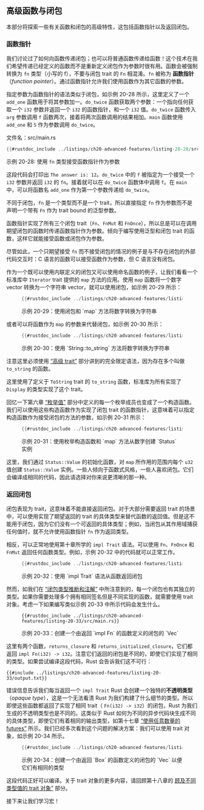 ## 高级函数与闭包

<!-- https://github.com/rust-lang/book/blob/main/src/ch20-04-advanced-functions-and-closures.md -->
<!-- commit 56ec353290429e6547109e88afea4de027b0f1a9 -->

本部分将探索一些有关函数和闭包的高级特性，这包括函数指针以及返回闭包。

### 函数指针

我们讨论过了如何向函数传递闭包；也可以将普通函数传递给函数！这个技术在我们希望传递已经定义的函数而不是重新定义闭包作为参数时很有用。函数会被强制转换为 `fn` 类型（小写的 f），不要与闭包 trait 的 `Fn` 相混淆。`fn` 被称为 **函数指针**（*function pointer*）。通过函数指针允许我们使用函数作为其它函数的参数。

指定参数为函数指针的语法类似于闭包，如示例 20-28 所示，这里定义了一个 `add_one` 函数用于将其参数加一。`do_twice` 函数获取两个参数：一个指向任何获取一个 `i32` 参数并返回一个 `i32` 的函数指针，和一个 `i32` 值。`do_twice` 函数传入 `arg` 参数调用 `f` 函数两次，接着将两次函数调用的结果相加。`main` 函数使用 `add_one` 和 `5` 作为参数调用 `do_twice`。

<span class="filename">文件名：src/main.rs</span>

```rust
{{#rustdoc_include ../listings/ch20-advanced-features/listing-20-28/src/main.rs}}
```

<span class="caption">示例 20-28: 使用 `fn` 类型接受函数指针作为参数</span>

这段代码会打印出 `The answer is: 12`。`do_twice` 中的 `f` 被指定为一个接受一个 `i32` 参数并返回 `i32` 的 `fn`。接着就可以在 `do_twice` 函数体中调用 `f`。在 `main` 中，可以将函数名 `add_one` 作为第一个参数传递给 `do_twice`。

不同于闭包，`fn` 是一个类型而不是一个 trait，所以直接指定 `fn` 作为参数而不是声明一个带有 `Fn` 作为 trait bound 的泛型参数。

函数指针实现了所有三个闭包 trait（`Fn`、`FnMut` 和 `FnOnce`），所以总是可以在调用期望闭包的函数时传递函数指针作为参数。倾向于编写使用泛型和闭包 trait 的函数，这样它就能接受函数或闭包作为参数。

尽管如此，一个只期望接受 `fn` 而不接受闭包的情况的例子是与不存在闭包的外部代码交互时：C 语言的函数可以接受函数作为参数，但 C 语言没有闭包。

作为一个既可以使用内联定义的闭包又可以使用命名函数的例子，让我们看看一个标准库中 `Iterator` trait 提供的 `map` 方法的应用。使用 `map` 函数将一个数字 vector 转换为一个字符串 vector，就可以使用闭包，如示例 20-29 所示：

<figure class="listing">

```rust
{{#rustdoc_include ../listings/ch20-advanced-features/listing-20-29/src/main.rs:here}}
```

<figcaption>示例 20-29：使用闭包和 `map` 方法将数字转换为字符串</figcaption>

</figure>

或者可以将函数作为 `map` 的参数来代替闭包，如示例 20-30 所示：

<figure class="listing">

```rust
{{#rustdoc_include ../listings/ch20-advanced-features/listing-20-30/src/main.rs:here}}
```

<figcaption>示例 20-30：使用 `String::to_string` 方法将数字转换为字符串</figcaption>

</figure>

注意这里必须使用 [“高级 trait”][advanced-traits] 部分讲到的完全限定语法，因为存在多个叫做 `to_string` 的函数。

这里使用了定义于 `ToString` trait 的 `to_string` 函数，标准库为所有实现了 `Display` 的类型实现了这个 trait。

回忆一下第六章 [“枚举值”][enum-values] 部分中定义的每一个枚举成员也变成了一个构造函数。我们可以使用这些构造函数作为实现了闭包 trait 的函数指针，这意味着可以指定构造函数作为接受闭包的方法的参数，如示例 20-31 所示：

<figure class="listing">

```rust
{{#rustdoc_include ../listings/ch20-advanced-features/listing-20-31/src/main.rs:here}}
```

<figcaption>示例 20-31：使用枚举构造函数和 `map` 方法从数字创建 `Status` 实例</figcaption>

</figure>


这里，我们通过 `Status::Value` 的初始化函数，对 `map` 所作用的范围内每个 `u32` 值创建 `Status::Value` 实例。一些人倾向于函数式风格，一些人喜欢闭包。它们会编译成相同的代码，因此请选择对你来说更清晰的那一种。

### 返回闭包

闭包表现为 trait，这意味着不能直接返回闭包。对于大部分需要返回 trait 的场景中，可以使用实现了期望返回的 trait 的具体类型来替代函数的返回值。但是这不能用于闭包，因为它们没有一个可返回的具体类型；例如，当闭包从其作用域捕获任何值时，就不允许使用函数指针 `fn` 作为返回类型。

相反，可以正常地使用第十章所学的 `impl Trait` 语法。可以使用 `Fn`、`FnOnce` 和 `FnMut` 返回任何函数类型。例如，示例 20-32 中的代码就可以正常工作。

<figure class="listing">

```rust
{{#rustdoc_include ../listings/ch20-advanced-features/listing-20-32/src/lib.rs}}
```

<figcaption>示例 20-32：使用 `impl Trait` 语法从函数返回闭包</figcaption>

</figure>

然而，如我们在 [“闭包类型推断和注解”][closure-types] 中所注意到的，每一个闭包也有其独立的类型。如果你需要处理多个拥有相同签名但是不同实现的函数，就需要使用 trait 对象。考虑一下如果编写类似示例 20-33 中所示代码会发生什么。

<figure class="listing">

```rust,ignore,does_not_compile
{{#rustdoc_include ../listings/ch20-advanced-features/listing-20-33/src/main.rs}}
```

<figcaption>示例 20-33：创建一个由返回 `impl Fn` 的函数定义的闭包的 `Vec<T>`</figcaption>

</figure>

这里有两个函数，`returns_closure` 和 `returns_initialized_closure`，它们都返回 `impl Fn(i32) -> i32`。注意它们返回的闭包是不同的，即使它们实现了相同的类型。如果尝试编译这段代码，Rust 会告诉我们这不可行：

```text
{{#include ../listings/ch20-advanced-features/listing-20-33/output.txt}}
```

错误信息告诉我们每当返回一个 `impl Trait` Rust 会创建一个独特的**不透明类型**（*opaque type*），这是一个无法看清 Rust 为我们构建了什么细节的类型。所以即使这些函数都返回了实现了相同 trait（ `Fn(i32) -> i32`）的闭包，Rust 为我们生成的不透明类型也是不同的。这类似于 Rust 如何为不同的异步代码块生成不同的具体类型，即使它们有着相同的输出类型，如第十七章 [“使用任意数量的 futures”][any-number-of-futures] 所示。我们已经多次看到这个问题的解决方案：我们可以使用 trait 对象，如示例 20-34 所示。

<figure class="listing">

```rust
{{#rustdoc_include ../listings/ch20-advanced-features/listing-20-34/src/main.rs:here}}
```

<figcaption>示例 20-34：创建一个由返回 `Box<dyn Fn>` 的函数定义的闭包的 `Vec<T>` 以便它们有相同的类型</figcaption>

</figure>

这段代码正好可以编译。关于 trait 对象的更多内容，请回顾第十八章的 [顾及不同类型值的 trait 对象”][using-trait-objects-that-allow-for-values-of-different-types] 部分。

接下来让我们学习宏！

[advanced-traits]: ch20-02-advanced-traits.html#高级-trait
[enum-values]: ch06-01-defining-an-enum.html#枚举值
[closure-types]: ch13-01-closures.html#闭包类型推断和注解
[any-number-of-futures]: ch17-03-more-futures.html
[using-trait-objects-that-allow-for-values-of-different-types]: ch18-02-trait-objects.html#顾及不同类型值的-trait-对象
